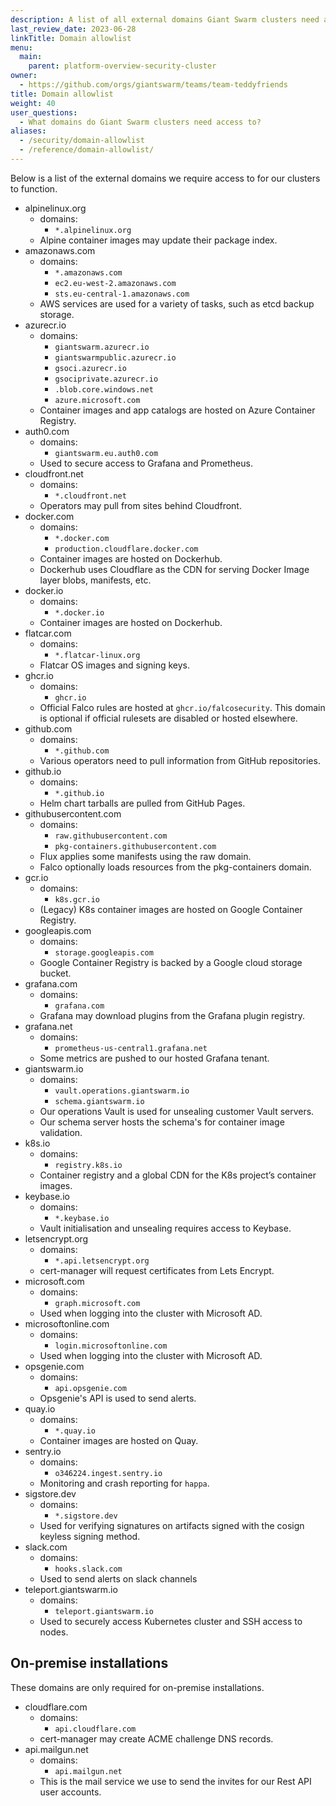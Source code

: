 ```yaml
---
description: A list of all external domains Giant Swarm clusters need access to in order to function.
last_review_date: 2023-06-28
linkTitle: Domain allowlist
menu:
  main:
    parent: platform-overview-security-cluster
owner:
  - https://github.com/orgs/giantswarm/teams/team-teddyfriends
title: Domain allowlist
weight: 40
user_questions:
  - What domains do Giant Swarm clusters need access to?
aliases:
  - /security/domain-allowlist
  - /reference/domain-allowlist/
---
```


Below is a list of the external domains we require access to for our clusters to function.

- alpinelinux.org
    - domains:
        - `*.alpinelinux.org`
    - Alpine container images may update their package index.
- amazonaws.com
    - domains:
        - `*.amazonaws.com`
        - `ec2.eu-west-2.amazonaws.com`
        - `sts.eu-central-1.amazonaws.com`
    - AWS services are used for a variety of tasks, such as etcd backup storage.
- azurecr.io
    - domains:
        - `giantswarm.azurecr.io`
        - `giantswarmpublic.azurecr.io`
        - `gsoci.azurecr.io`
        - `gsociprivate.azurecr.io`
        - `.blob.core.windows.net`
        - `azure.microsoft.com`
    - Container images and app catalogs are hosted on Azure Container Registry.
- auth0.com
    - domains:
        - `giantswarm.eu.auth0.com`
    - Used to secure access to Grafana and Prometheus.
- cloudfront.net
    - domains:
        - `*.cloudfront.net`
    - Operators may pull from sites behind Cloudfront.
- docker.com
    - domains:
        - `*.docker.com`
        - `production.cloudflare.docker.com`
    - Container images are hosted on Dockerhub.
    - Dockerhub uses Cloudflare as the CDN for serving Docker Image layer blobs, manifests, etc.
- docker.io
    - domains:
        - `*.docker.io`
    - Container images are hosted on Dockerhub.
- flatcar.com
    - domains:
        - `*.flatcar-linux.org`
    - Flatcar OS images and signing keys.
- ghcr.io
    - domains:
        - `ghcr.io`
    - Official Falco rules are hosted at `ghcr.io/falcosecurity`. This domain is optional if official rulesets are disabled or hosted elsewhere.
- github.com
    - domains:
        - `*.github.com`
    - Various operators need to pull information from GitHub repositories.
- github.io
    - domains:
        - `*.github.io`
    - Helm chart tarballs are pulled from GitHub Pages.
- githubusercontent.com
    - domains:
        - `raw.githubusercontent.com`
        - `pkg-containers.githubusercontent.com`
    - Flux applies some manifests using the raw domain.
    - Falco optionally loads resources from the pkg-containers domain.
- gcr.io
    - domains:
        - `k8s.gcr.io`
    - (Legacy) K8s container images are hosted on Google Container Registry.
- googleapis.com
    - domains:
        - `storage.googleapis.com`
    - Google Container Registry is backed by a Google cloud storage bucket.
- grafana.com
    - domains:
        - `grafana.com`
    - Grafana may download plugins from the Grafana plugin registry.
- grafana.net
    - domains:
        - `prometheus-us-central1.grafana.net`
    - Some metrics are pushed to our hosted Grafana tenant.
- giantswarm.io
    - domains:
        - `vault.operations.giantswarm.io`
        - `schema.giantswarm.io`
    - Our operations Vault is used for unsealing customer Vault servers.
    - Our schema server hosts the schema's for container image validation.
- k8s.io
    - domains:
        - `registry.k8s.io`
    - Container registry and a global CDN for the K8s project’s container images.
- keybase.io
    - domains:
        - `*.keybase.io`
    - Vault initialisation and unsealing requires access to Keybase.
- letsencrypt.org
    - domains:
        - `*.api.letsencrypt.org`
    - cert-manager will request certificates from Lets Encrypt.
- microsoft.com
    - domains:
        - `graph.microsoft.com`
    - Used when logging into the cluster with Microsoft AD.
- microsoftonline.com
    - domains:
        - `login.microsoftonline.com`
    - Used when logging into the cluster with Microsoft AD.
- opsgenie.com
    - domains:
        - `api.opsgenie.com`
    - Opsgenie's API is used to send alerts.
- quay.io
    - domains:
        - `*.quay.io`
    - Container images are hosted on Quay.
- sentry.io
    - domains:
        - `o346224.ingest.sentry.io`
    - Monitoring and crash reporting for `happa`.
- sigstore.dev
    - domains:
        - `*.sigstore.dev`
    - Used for verifying signatures on artifacts signed with the cosign keyless signing method.
- slack.com
    - domains:
        - `hooks.slack.com`
    - Used to send alerts on slack channels
- teleport.giantswarm.io
    - domains:
        - `teleport.giantswarm.io`
    - Used to securely access Kubernetes cluster and SSH access to nodes.

## On-premise installations

These domains are only required for on-premise installations.

- cloudflare.com
    - domains:
        - `api.cloudflare.com`
    - cert-manager may create ACME challenge DNS records.
- api.mailgun.net
    - domains:
        - `api.mailgun.net`
    - This is the mail service we use to send the invites for our Rest API user accounts.
